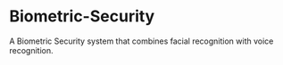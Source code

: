 # Biometric-Security
A Biometric Security system that combines facial recognition with voice recognition.
